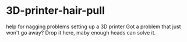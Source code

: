 3D-printer-hair-pull
====================

help for nagging problems setting up a 3D printer
Got a problem that just won't go away?
Drop it here, maby enough heads can solve it.
